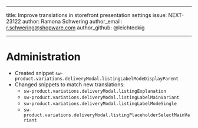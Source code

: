 ---
title: Improve translations in storefront presentation settings
issue: NEXT-23122
author: Ramona Schwering
author_email: r.schwering@shopware.com
author_github: @leichteckig
___
# Administration
* Created snippet `sw-product.variations.deliveryModal.listingLabelModeDisplayParent`
* Changed snippets to match new translations:
  * `sw-product.variations.deliveryModal.listingExplanation`
  * `sw-product.variations.deliveryModal.listingLabelMainVariant`
  * `sw-product.variations.deliveryModal.listingLabelModeSingle`
  * `sw-product.variations.deliveryModal.listingPlaceholderSelectMainVariant`
